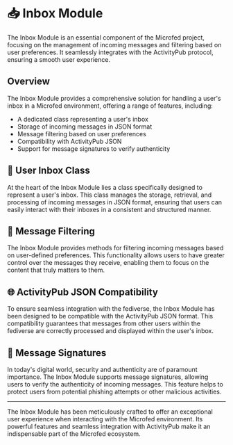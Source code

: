 # 📥 Inbox Module

The Inbox Module is an essential component of the Microfed project, focusing on the management of incoming messages and filtering based on user preferences. It seamlessly integrates with the ActivityPub protocol, ensuring a smooth user experience.

## Overview

The Inbox Module provides a comprehensive solution for handling a user's inbox in a Microfed environment, offering a range of features, including:

- A dedicated class representing a user's inbox
- Storage of incoming messages in JSON format
- Message filtering based on user preferences
- Compatibility with ActivityPub JSON
- Support for message signatures to verify authenticity

## 📩 User Inbox Class

At the heart of the Inbox Module lies a class specifically designed to represent a user's inbox. This class manages the storage, retrieval, and processing of incoming messages in JSON format, ensuring that users can easily interact with their inboxes in a consistent and structured manner.

## 🔎 Message Filtering

The Inbox Module provides methods for filtering incoming messages based on user-defined preferences. This functionality allows users to have greater control over the messages they receive, enabling them to focus on the content that truly matters to them.

## 🌐 ActivityPub JSON Compatibility

To ensure seamless integration with the fediverse, the Inbox Module has been designed to be compatible with the ActivityPub JSON format. This compatibility guarantees that messages from other users within the fediverse are correctly processed and displayed within the user's inbox.

## 🔏 Message Signatures

In today's digital world, security and authenticity are of paramount importance. The Inbox Module supports message signatures, allowing users to verify the authenticity of incoming messages. This feature helps to protect users from potential phishing attempts or other malicious activities.

---

The Inbox Module has been meticulously crafted to offer an exceptional user experience when interacting with the Microfed environment. Its powerful features and seamless integration with ActivityPub make it an indispensable part of the Microfed ecosystem.